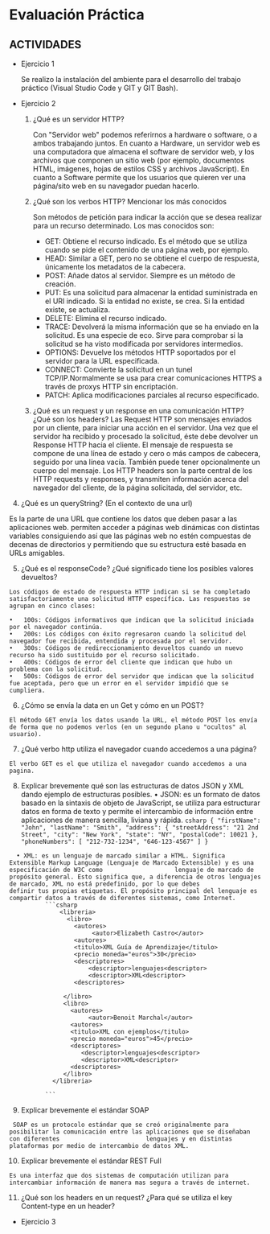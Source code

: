 # Evaluación Práctica 

## ACTIVIDADES

- Ejercicio 1 

	Se realizo la instalación del ambiente para el desarrollo del trabajo práctico (Visual Studio Code y GIT y GIT Bash).
    
 - Ejercicio 2 
  	1. ¿Qué es un servidor HTTP? 

    	Con "Servidor web" podemos referirnos a hardware o software, o a ambos trabajando juntos. En cuanto a Hardware, un servidor web es una computadora que almacena 	el software de servidor web, y los archivos que componen un sitio web (por ejemplo, documentos HTML, imágenes, hojas de estilos CSS y archivos JavaScript). 
    	En cuanto a Software permite que los usuarios que quieren ver una página/sito web en su navegador puedan hacerlo.

  	2. ¿Qué son los verbos HTTP? Mencionar los más conocidos

    	Son métodos de petición para indicar la acción que se desea realizar para un recurso determinado. Los mas conocidos son: 
	
      	 * GET: Obtiene el recurso indicado. Es el método que se utiliza cuando se pide el contenido de una página web, por ejemplo.
      	 * HEAD: Similar a GET, pero no se obtiene el cuerpo de respuesta, únicamente los metadatos de la cabecera.
      	 * POST: Añade datos al servidor. Siempre es un método de creación.
      	 * PUT: Es una solicitud para almacenar la entidad suministrada en el URI indicado. Si la entidad no existe, se crea. Si la entidad existe, se actualiza.
      	 * DELETE: Elimina el recurso indicado.
      	 * TRACE: Devolverá la misma información que se ha enviado en la solicitud. Es una especie de eco. Sirve para comprobar si la solicitud se ha visto modificada por servidores intermedios.
      	 * OPTIONS: Devuelve los métodos HTTP soportados por el servidor para la URL especificada.
      	 * CONNECT: Convierte la solicitud en un tunel TCP/IP.Normalmente se usa para crear comunicaciones HTTPS a través de proxys HTTP sin encriptación.
      	 * PATCH: Aplica modificaciones parciales al recurso especificado.

  	3. ¿Qué es un request y un response en una comunicación HTTP? ¿Qué son los headers? 
  		Las Request HTTP son mensajes enviados por un cliente, para iniciar una acción en el servidor. Una vez que el servidor ha recibido y procesado la 		  solicitud, éste debe devolver un Response HTTP hacia el cliente. El mensaje de respuesta se compone de una línea de estado y cero o más campos de 			cabecera, seguido por una línea vacía. También puede tener opcionalmente un cuerpo del mensaje.
  	 	Los HTTP headers son la parte central de los HTTP requests y responses, y transmiten información acerca del navegador del cliente, de la página 		solicitada, del servidor, etc.

  4.	¿Qué es un queryString? (En el contexto de una url)

   Es la parte de una URL que contiene los datos que deben pasar a las aplicaciones web. permiten acceder a páginas web dinámicas con distintas variables consiguiendo    así que las páginas web no estén compuestas de decenas de directorios y permitiendo que su estructura esté basada en URLs amigables.

  5.	¿Qué es el responseCode? ¿Qué significado tiene los posibles valores devueltos?

    Los códigos de estado de respuesta HTTP indican si se ha completado satisfactoriamente una solicitud HTTP específica. Las respuestas se agrupan en cinco clases:

    •	100s: Códigos informativos que indican que la solicitud iniciada por el navegador continúa.
    •	200s: Los códigos con éxito regresaron cuando la solicitud del navegador fue recibida, entendida y procesada por el servidor.
    •	300s: Códigos de redireccionamiento devueltos cuando un nuevo recurso ha sido sustituido por el recurso solicitado.
    •	400s: Códigos de error del cliente que indican que hubo un problema con la solicitud.
    •	500s: Códigos de error del servidor que indican que la solicitud fue aceptada, pero que un error en el servidor impidió que se cumpliera.

  6.	¿Cómo se envía la data en un Get y cómo en un POST? 

    El método GET envía los datos usando la URL, el método POST los envía de forma que no podemos verlos (en un segundo plano u "ocultos" al usuario).

  7.	¿Qué verbo http utiliza el navegador cuando accedemos a una página?

    El verbo GET es el que utiliza el navegador cuando accedemos a una pagina.


  8.	Explicar brevemente qué son las estructuras de datos JSON y XML dando ejemplo de estructuras posibles.
      •	JSON: es un formato de datos basado en la sintaxis de objeto de JavaScript, se utiliza para estructurar datos en forma de texto y permite el intercambio de                   información entre aplicaciones de manera sencilla, liviana y rápida. 
              ```csharp
                  {
	                  "firstName": "John",
	                  "lastName": "Smith",
	                  "address": {
	                              "streetAddress": "21 2nd Street",
	                              "city": "New York",
	                              "state": "NY",
	                              "postalCode": 10021
	                 },
	                "phoneNumbers": [
	                    "212-732-1234",
	                    "646-123-4567"
	                    ]
	                }
              ```

      • XML: es un lenguaje de marcado similar a HTML. Significa Extensible Markup Language (Lenguaje de Marcado Extensible) y es una especificación de W3C como                    lenguaje de marcado de propósito general. Esto significa que, a diferencia de otros lenguajes de marcado, XML no está predefinido, por lo que debes                    definir tus propias etiquetas. El propósito principal del lenguaje es compartir datos a través de diferentes sistemas, como Internet.
              ```csharp
                  <libreria> 
                    <libro>
                      <autores>
                           <autor>Elizabeth Castro</autor> 
                      <autores>
                      <titulo>XML Guía de Aprendizaje</titulo> 
                      <precio moneda="euros">30</precio>
                      <descriptores>
                          <descriptor>lenguajes<descriptor>
                          <descriptor>XML<descriptor>
                      <descriptores>
             
                   </libro> 
                   <libro>
                     <autores>
                          <autor>Benoit Marchal</autor> 
                     <autores>
                     <titulo>XML con ejemplos</titulo> 
                     <precio moneda="euros">45</precio>
                     <descriptores>
                        <descriptor>lenguajes<descriptor>
                        <descriptor>XML<descriptor>
                     <descriptores>
                   </libro> 
                </libreria>
	                
              ```

  9.	Explicar brevemente el estándar SOAP

     SOAP es un protocolo estándar que se creó originalmente para posibilitar la comunicación entre las aplicaciones que se diseñaban con diferentes                        lenguajes y en distintas plataformas por medio de intercambio de datos XML.

 10.	Explicar brevemente el estándar REST Full

    Es una interfaz que dos sistemas de computación utilizan para intercambiar información de manera mas segura a través de internet. 
    
 11.	¿Qué son los headers en un request? ¿Para qué se utiliza el key Content-type en un header?

- Ejercicio 3 

